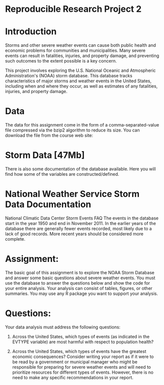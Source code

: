 # Reproducible Research Project 2

# Introduction
Storms and other severe weather events can cause both public health and economic problems for communities and municipalities. Many severe events can result in fatalities, injuries, and property damage, and preventing such outcomes to the extent possible is a key concern.

This project involves exploring the U.S. National Oceanic and Atmospheric Administration's (NOAA) storm database. This database tracks characteristics of major storms and weather events in the United States, including when and where they occur, as well as estimates of any fatalities, injuries, and property damage.

# Data
The data for this assignment come in the form of a comma-separated-value file compressed via the bzip2 algorithm to reduce its size. You can download the file from the course web site:

# Storm Data [47Mb]
There is also some documentation of the database available. Here you will find how some of the variables are constructed/defined.

# National Weather Service Storm Data Documentation
National Climatic Data Center Storm Events FAQ
The events in the database start in the year 1950 and end in November 2011. In the earlier years of the database there are generally fewer events recorded, most likely due to a lack of good records. More recent years should be considered more complete.

# Assignment:

The basic goal of this assignment is to explore the NOAA Storm Database and answer some basic questions about severe weather events. You must use the database to answer the questions below and show the code for your entire analysis. Your analysis can consist of tables, figures, or other summaries. You may use any R package you want to support your analysis.

# Questions:

Your data analysis must address the following questions:

1) Across the United States, which types of events (as indicated in the EVTYPE variable) are most harmful with respect to population health?

2) Across the United States, which types of events have the greatest economic consequences?
Consider writing your report as if it were to be read by a government or municipal manager who might be responsible for preparing for severe weather events and will need to 
prioritize resources for different types of events. However, there is no need to make any specific recommendations in your report.
